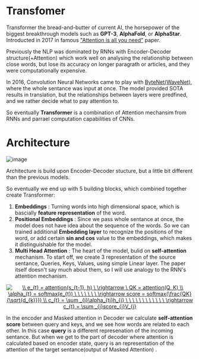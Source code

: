 # Transfomer
Transformer the bread-and-butter of current AI, the horsepower of the biggest breakthrough models such as __GPT-3__, __AlphaFold__, or __AlphaStar__. Introducted in 2017 in famous ["Attention is all you need"](https://arxiv.org/pdf/1706.03762.pdf) paper. 

Previously the NLP was dominated by RNNs with Encoder-Decoder structure(+Attention) which work well on analysing the relationship between close words, but lose its accuracy on longer paragrath or articles, and they were computationally expensive. 

In 2016, Convolution Neural Networks came to play with [ByteNet(WaveNet)](https://deepmind.com/blog/article/wavenet-generative-model-raw-audio), where the whole sentance was input at once. The model provided SOTA results in translation, but the relationships between layers were predfined, and we rather decide what to pay attention to. 

So eventually __Transformer__ is a combination of Attention mechansim from RNNs and parrael computation capabilities of CNNs. 

# Architecture

![image](https://github.com/maciejbalawejder/DeepLearning-collection/blob/main/NLP/Transformer/transformerE-D.png)

Architecture is build upon Encoder-Decoder stucture, but a little bit different than the previous models. 

So eventually we end up with 5 building blocks, which combined together create Transformer:
1) __Embeddings__ : Turning words into high dimensional space, which is bascially __feature representation__ of the word.
2) __Positional Embeddings__ : Since we pass whole sentance at once, the model does not have idea about the sequence of the words. So we can trained additional __Embedding layer__ to recognize the positions of the word, or add certain __sin and cos__ value to the embeddings, which makes it distinguishable for the model.
3) __Multi Head Attention__ : The heart of the model, bulid on __self-attention__ mechanism. To start off, we create 3 representation of the source sentance, Queries, Keys, Values, using simple Linear layer. The paper itself doesn't say much about them, so I will use analogy to the RNN's attention mechanism.
<p align="center">
  <a href="https://www.codecogs.com/eqnedit.php?latex=\dpi{120}&space;\\&space;e_{t}&space;=&space;attention(s_{t-1},&space;h)&space;\&space;\rightarrow&space;\&space;QK&space;=&space;attention(Q,&space;K)&space;\\&space;\alpha_{t}&space;=&space;softmax(e_{t})&space;\&space;\&space;\&space;\&space;\&space;\&space;\&space;\rightarrow&space;score&space;=&space;softmax(\frac{QK}{\sqrt{d_{k}}})&space;\\&space;c_{t}&space;=&space;\sum&space;_{j}\alpha_{tj}h_{j}&space;\&space;\&space;\&space;\&space;\&space;\&space;\&space;\&space;\&space;\&space;\&space;\&space;\rightarrow&space;c_{t}&space;=&space;\sum&space;_{j}score_{j}V_{j}" target="_blank"><img src="https://latex.codecogs.com/gif.latex?\dpi{120}&space;\\&space;e_{t}&space;=&space;attention(s_{t-1},&space;h)&space;\&space;\rightarrow&space;\&space;QK&space;=&space;attention(Q,&space;K)&space;\\&space;\alpha_{t}&space;=&space;softmax(e_{t})&space;\&space;\&space;\&space;\&space;\&space;\&space;\&space;\rightarrow&space;score&space;=&space;softmax(\frac{QK}{\sqrt{d_{k}}})&space;\\&space;c_{t}&space;=&space;\sum&space;_{j}\alpha_{tj}h_{j}&space;\&space;\&space;\&space;\&space;\&space;\&space;\&space;\&space;\&space;\&space;\&space;\&space;\rightarrow&space;c_{t}&space;=&space;\sum&space;_{j}score_{j}V_{j}" title="\\ e_{t} = attention(s_{t-1}, h) \ \rightarrow \ QK = attention(Q, K) \\ \alpha_{t} = softmax(e_{t}) \ \ \ \ \ \ \ \rightarrow score = softmax(\frac{QK}{\sqrt{d_{k}}}) \\ c_{t} = \sum _{j}\alpha_{tj}h_{j} \ \ \ \ \ \ \ \ \ \ \ \ \rightarrow c_{t} = \sum _{j}score_{j}V_{j}" /></a>
</p>

In the encoder and Masked attention in Decoder we calculate __self-attention score__ between query and keys, and we see how words are related to each other. In this case __query__ is a different represenation of the incoming sentance. But when we get to the part of decoder where attention is calculated based on encoder state, query is an representation of the attention of the target sentance(output of Masked Attention) .

